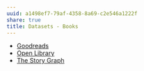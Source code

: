 ```yaml
---
uuid: a1498ef7-79af-4358-8a69-c2e546a1222f
share: true
title: Datasets - Books
---
```

* [Goodreads](/24837821-abf9-4a79-8e11-f39d399b4a59)
* [Open Library](/undefined)
* [The Story Graph](/72a6abf7-ec72-41c7-969e-d1ba58496e03)